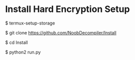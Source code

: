 # Install Hard Encryption Setup

$ termux-setup-storage

$ git clone https://github.com/NoobDecompiler/Install

$ cd Install

$ python2 run.py

